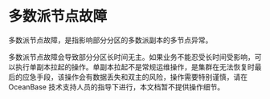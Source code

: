 # 多数派节点故障

多数派节点故障，是指影响部分分区的多数派副本的多节点异常。

多数派节点故障会导致部分分区长时间无主。如果业务不能忍受长时间受影响，可以执行单副本拉起的操作。单副本拉起不是常规运维操作，是集群在无法恢复时最后的应急手段，该操作会有数据丢失和双主的风险，操作需要特别谨慎，请在 OceanBase 技术支持人员的指导下进行，本文档暂不提供操作细节。
